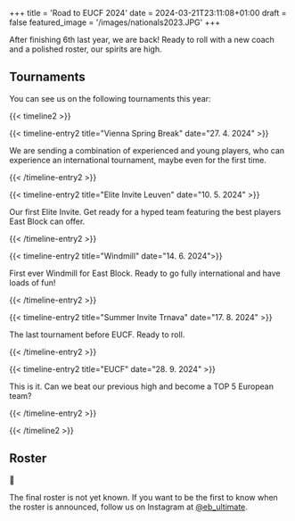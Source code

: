 +++
title = 'Road to EUCF 2024'
date = 2024-03-21T23:11:08+01:00
draft = false
featured_image = '/images/nationals2023.JPG'
+++

After finishing 6th last year, we are back! Ready to roll with a new coach and a polished roster, our spirits are high.

## Tournaments

You can see us on the following tournaments this year:

{{< timeline2 >}}

{{< timeline-entry2 title="Vienna Spring Break" date="27. 4. 2024" >}}

We are sending a combination of experienced and young players, who can experience an international tournament, maybe even for the first time.

{{< /timeline-entry2 >}}

{{< timeline-entry2 title="Elite Invite Leuven" date="10. 5. 2024" >}}

Our first Elite Invite. Get ready for a hyped team featuring the best players East Block can offer.

{{< /timeline-entry2 >}}

{{< timeline-entry2 title="Windmill" date="14. 6. 2024">}}

First ever Windmill for East Block. Ready to go fully international and have loads of fun!

{{< /timeline-entry2 >}}

{{< timeline-entry2 title="Summer Invite Trnava" date="17. 8. 2024" >}}

The last tournament before EUCF. Ready to roll.

{{< /timeline-entry2 >}}

{{< timeline-entry2 title="EUCF" date="28. 9. 2024" >}}

This is it. Can we beat our previous high and become a TOP 5 European team?

{{< /timeline-entry2 >}}

{{< /timeline2 >}}

## Roster

👀

The final roster is not yet known. If you want to be the first to know when the roster is announced, follow us on Instagram at [@eb_ultimate](https://www.instagram.com/eb_ultimate/).